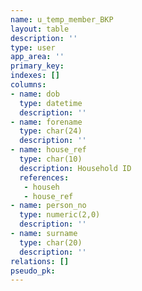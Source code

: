 ```yaml
---
name: u_temp_member_BKP
layout: table
description: ''
type: user
app_area: ''
primary_key: 
indexes: []
columns:
- name: dob
  type: datetime
  description: ''
- name: forename
  type: char(24)
  description: ''
- name: house_ref
  type: char(10)
  description: Household ID
  references:
   - househ
   - house_ref
- name: person_no
  type: numeric(2,0)
  description: ''
- name: surname
  type: char(20)
  description: ''
relations: []
pseudo_pk: 
---
```


